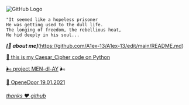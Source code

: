    ![GitHub Logo](https://a1ex-13.github.io/m4.jpg)
   
```
"It seemed like a hopeless prisoner
He was getting used to the dull life. 
The longing of freedom, the rebellious heat, 
He hid deeply in his soul...
```
***[🧔 about me]***(https://github.com/A1ex-13/A1ex-13/edit/main/README.md)

[🐍 this is my Caesar_Cipher code on Python](https://github.com/A1ex-13/Caesar_Cipher-)

[🌬️ project MEN-dl-AY](https://a1ex-13.github.io/MEN-dl-AY/MEN-dl-AY) 🌬️

[🎈 OpeneDoor 19.01.2021](https://img1.goodfon.ru/original/1956x1294/e/df/kreativ-gorod-smog-chelovek.jpg)

###### [thanks ❤️ github](https://github.com/)
     

